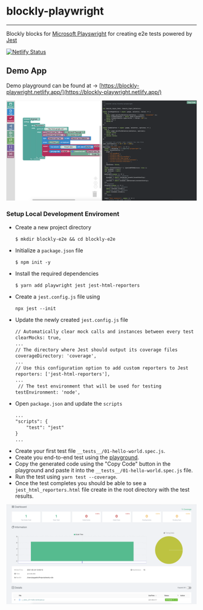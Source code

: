# blockly-playwright

---

Blockly blocks for [Microsoft Playswright](https://playwright.dev/) for creating e2e tests powered by [Jest](https://jestjs.io/)

[![Netlify Status](https://api.netlify.com/api/v1/badges/6875e2ec-3442-4963-9ab4-4ebd7e4c1b80/deploy-status)](https://app.netlify.com/sites/blockly-playwright/deploys)

## Demo App

Demo playground can be found at -> [https://blockly-playwright.netlify.app/](https://blockly-playwright.netlify.app/)

[![Playground](/public/playground.png)](https://blockly-playwright.netlify.app/)

### Setup Local Development Enviroment

-   Create a new project directory
    ```
    $ mkdir blockly-e2e && cd blockly-e2e
    ```
-   Initialize a `package.json` file
    ```
    $ npm init -y
    ```
-   Install the required dependencies
    ```
    $ yarn add playwright jest jest-html-reporters
    ```
-   Create a `jest.config.js` file using
    ```
    npx jest --init
    ```
-   Update the newly created `jest.config.js` file
    ```
    // Automatically clear mock calls and instances between every test
    clearMocks: true,
    ...
    // The directory where Jest should output its coverage files
    coverageDirectory: 'coverage',
    ...
    // Use this configuration option to add custom reporters to Jest
    reporters: ['jest-html-reporters'],
    ...
     // The test environment that will be used for testing
    testEnvironment: 'node',
    ```
-   Open `package.json` and update the `scripts`
    ```
    ...
    "scripts": {
        "test": "jest"
    }
    ...
    ```
-   Create your first test file `__tests__/01-hello-world.spec.js`.
-   Create you end-to-end test using the [playground](https://blockly-playwright.netlify.app/).
-   Copy the generated code using the "Copy Code" button in the playground and paste it into the `__tests__/01-hello-world.spec.js` file.
-   Run the test using `yarn test --coverage`.
-   Once the test completes you should be able to see a `jest_html_reporters.html` file create in the root directory with the test results.

![Coverage](/public/coverage.png)

